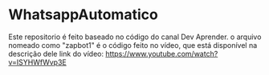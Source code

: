 # WhatsappAutomatico

Este repositorio é feito baseado no código do canal Dev Aprender.
o arquivo nomeado como "zapbot1" é o código feito no vídeo, que está disponível na descrição dele
link do vídeo: https://www.youtube.com/watch?v=ISYHWfWvp3E
